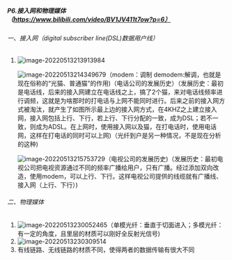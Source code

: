 ##### P6.接入网和物理媒体（https://www.bilibili.com/video/BV1JV411t7ow?p=6）

###### 一、接入网（digital subscriber line(DSL)数据用户线）

1. ![image-20220513213913984](C:\Users\呵\AppData\Roaming\Typora\typora-user-images\image-20220513213913984.png)

   ![image-20220513214349679](C:\Users\呵\AppData\Roaming\Typora\typora-user-images\image-20220513214349679.png)（modem：调制 demodem:解调，也就是现在俗称的“光猫、普通猫”的作用)（电话公司的发展历史）（发展历史：最初是电话线，后来的接入网建立在电话线之上，搞了2个猫，来对电话线频率进行调频，这就是为啥那时的打电话与上网不能同时进行。后来之前的接入网方式被淘汰，就产生了如图所示最上边的接入网方式，在4KHZ之上建立接入网，接入网包括上行、下行，若上行、下行分配的一致，成为DSL；若不一致，则成为ADSL。在上网时，使用接入网以及猫，在打电话时，使用电话网，这样在打电话的同时可以上网)（光纤到户是另一种情况，不是现在分析的这种)

   ![image-20220513215753729](C:\Users\呵\AppData\Roaming\Typora\typora-user-images\image-20220513215753729.png)（电视公司的发展历史)（发展历史：最初电视公司把电视资源通过不同的频率广播给用户，只有广播。经过添加双向改造，使用modem，可以上行、下行。这样电视公司提供的线缆就有广播线、接入网（上行、下行）)

###### 二、物理媒体

1. ![image-20220513230052465](C:\Users\呵\AppData\Roaming\Typora\typora-user-images\image-20220513230052465.png)（单模光纤：垂直于切面进入；多模光纤：有一定的角度，且里层的材质可以刚好全反射光信号)
2. ![image-20220513230309514](C:\Users\呵\AppData\Roaming\Typora\typora-user-images\image-20220513230309514.png)
3. 有线链路、无线链路的材质不同，使得两者的数据传输有很大不同